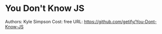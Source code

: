 # You Don't Know JS

Authors: Kyle Simpson
Cost: free
URL: https://github.com/getify/You-Dont-Know-JS